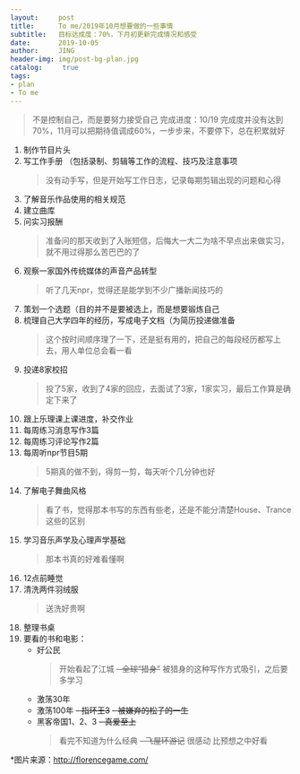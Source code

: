 ```yaml
---
layout:     post
title:      To me/2019年10月想要做的一些事情
subtitle:   目标达成度：70%，下月初更新完成情况和感受
date:       2019-10-05
author:     JING
header-img: img/post-bg-plan.jpg
catalog: 	 true
tags:
- plan
- To me
---
```




> 不是控制自己，而是要努力接受自己
完成进度：10/19
完成度并没有达到70%，11月可以把期待值调成60%，一步步来，不要停下，总在积累就好


1. 制作节目片头
2. 写工作手册 （包括录制、剪辑等工作的流程、技巧及注意事项 
    >没有动手写，但是开始写工作日志，记录每期剪辑出现的问题和心得
3. 了解音乐作品使用的相关规范
4. 建立曲库 
5. 问实习报酬
    >准备问的那天收到了入账短信，后悔大一大二为啥不早点出来做实习，就不用过得那么苦巴巴的了
6. 观察一家国外传统媒体的声音产品转型
    >听了几天npr，觉得还是能学到不少广播新闻技巧的
7. 策划一个选题（目的并不是要被选上，而是想要锻炼自己
8. 梳理自己大学四年的经历，写成电子文档（为简历投递做准备
    >这个按时间顺序理了一下，还是挺有用的，把自己的每段经历都写上去，用人单位总会看一看
9. 投递8家校招
    >投了5家，收到了4家的回应，去面试了3家，1家实习，最后工作算是确定下来了
10. 跟上乐理课上课进度，补交作业
11. 每周练习消息写作3篇
12. 每周练习评论写作2篇
13. 每周听npr节目5期
    >5期真的做不到，得剪一剪，每天听个几分钟也好
14. 了解电子舞曲风格
    >看了书，觉得那本书写的东西有些老，还是不能分清楚House、Trance这些的区别
15. 学习音乐声学及心理声学基础
    >那本书真的好难看懂啊
16. 12点前睡觉
17. 清洗两件羽绒服
    >送洗好贵啊
18. 整理书桌
19. 要看的书和电影：
    - 好公民
      >开始看起了江城
    ~~- 全球“猎身”~~
      >被猎身的这种写作方式吸引，之后要多学习
    - 激荡30年
    - 激荡100年
    ~~- 指环王3~~
    ~~- 被嫌弃的松子的一生~~
    - 黑客帝国1、2、3
    ~~- 真爱至上~~
      >看完不知道为什么经典
    ~~- 飞屋环游记~~
      >很感动 比预想之中好看



*图片来源：http://florencegame.com/

